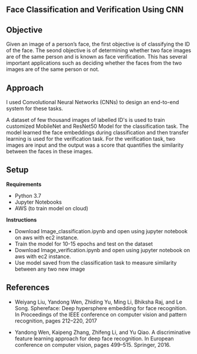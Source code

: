 
## Face Classification and Verification Using CNN

## Objective

Given an image of a person’s face, the first objective is of classifying the ID of the face. The seond objective is of determining whether two face images are of the same person and is known as face verification. This has several important applications such as deciding whether the faces from the two images are of the same person or not.

## Approach

I used Convolutional Neural Networks (CNNs) to design an end-to-end system for these tasks. 

A dataset of few thousand images of labelled ID's is used to train customized MobileNet and ResNet50 Model for the classification task. The model learned the face embeddings during classification and then transfer learning is used for the verification task. For the verification task, two images are input and the output was a score that quantifies the similarity between the faces in these images. 


## Setup

<b>Requirements</b>
 - Python 3.7
 - Jupyter Notebooks
 - AWS (to train model on cloud)
    
<b>Instructions</b>
- Download Image_classification.ipynb and open using jupyter notebook on aws with ec2 instance. 
- Train the model for 10-15 epochs and test on the dataset
- Download Image_verification.ipynb and open using jupyter notebook on aws with ec2 instance.
- Use model saved from the classification task to measure similarity between any two new image


## References

- Weiyang Liu, Yandong Wen, Zhiding Yu, Ming Li, Bhiksha Raj, and Le Song. Sphereface: Deep hypersphere embedding for face recognition. In Proceedings of the IEEE conference on computer vision and pattern recognition, pages 212–220, 2017

- Yandong Wen, Kaipeng Zhang, Zhifeng Li, and Yu Qiao. A discriminative feature learning approach for deep face recognition. In European conference on computer vision, pages 499–515. Springer, 2016.
